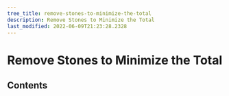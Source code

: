 ```yaml
---
tree_title: remove-stones-to-minimize-the-total
description: Remove Stones to Minimize the Total
last_modified: 2022-06-09T21:23:28.2328
---
```


# Remove Stones to Minimize the Total

## Contents
